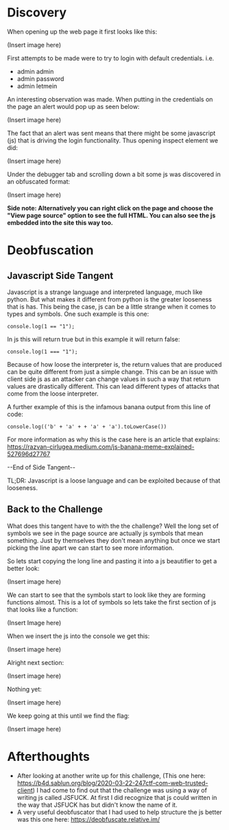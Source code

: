 # Discovery

When opening up the web page it first looks like this:

(Insert image here)

First attempts to be made were to try to login with default credentials. i.e.

- admin admin
- admin password
- admin letmein

An interesting observation was made. When putting in the credentials on the page an alert would pop up as seen below:

(Insert image here)

The fact that an alert was sent means that there might be some javascript (js) that is driving the login functionality. Thus opening inspect element we did:

(Insert image here)

Under the debugger tab and scrolling down a bit some js was discovered in an obfuscated format:

(Insert image here)

**Side note: Alternatively you can right click on the page and choose the "View page source" option to see the full HTML. You can also see the js embedded into the site this way too.**

# Deobfuscation

## Javascript Side Tangent

Javascript is a strange language and interpreted language, much like python. But what makes it different from python is the greater looseness that is has. This being the case, js can be a little strange when it comes to types and symbols. One such example is this one: 

```
console.log(1 == "1");
```

In js this will return true but in this example it will return false:

```
console.log(1 === "1");
```

Because of how loose the interpreter is, the return values that are produced can be quite different from just a simple change. This can be an issue with client side js as an attacker can change values in such a way that return values are drastically different. This can lead different types of attacks that come from the loose interpreter. 

A further example of this is the infamous banana output from this line of code: 

```
console.log(('b' + 'a' + + 'a' + 'a').toLowerCase())
```

For more information as why this is the case here is an article that explains: https://razvan-cirlugea.medium.com/js-banana-meme-explained-527696d27767

--End of Side Tangent--

TL;DR: Javascript is a loose language and can be exploited because of that looseness.

## Back to the Challenge

What does this tangent have to with the the challenge? Well the long set of symbols we see in the page source are actually js symbols that mean something. Just by themselves they don't mean anything but once we start picking the line apart we can start to see more information.

So lets start copying the long line and pasting it into a js beautifier to get a better look:

(Insert image here)

We can start to see that the symbols start to look like they are forming functions almost. This is a lot of symbols so lets take the first section of js that looks like a function:

(Insert Image here)

When we insert the js into the console we get this:

(Insert image here)

Alright next section:

(Insert image here)

Nothing yet: 

(Insert image here)

We keep going at this until we find the flag:

(Insert image here)

# Afterthoughts

- After looking at another write up for this challenge, (This one here: https://b4d.sablun.org/blog/2020-03-22-247ctf-com-web-trusted-client) I had come to find out that the challenge was using a way of writing js called JSFUCK. At first I did recognize that js could written in the way that JSFUCK has but didn't know the name of it. 
- A very useful deobfuscator that I had used to help structure the js better was this one here: https://deobfuscate.relative.im/

